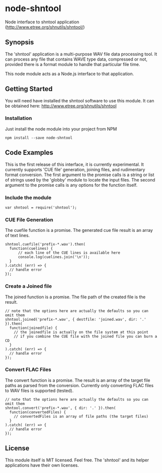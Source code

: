 # node-shntool
Node interface to shntool application (http://www.etree.org/shnutils/shntool/)

## Synopsis

The 'shntool' application is a multi-purpose WAV file data processing tool. It can process any file that contains WAVE type data, compressed or not, provided there is a format module to handle that particular file time.

This node module acts as a Node.js interface to that application.

## Getting Started

You will need have installed the shntool software to use this module.
It can be obtained here: http://www.etree.org/shnutils/shntool

### Installation

Just install the node module into your project from NPM

```
npm install --save node-shntool
```

## Code Examples

This is the first release of this interface, it is currently experimental.
It currently supports 'CUE file' generation, joining files, and rudimentary format conversion.
The first argument to the promise calls is a string or list of strings used by the 'globby' module to locate the input files.
The second argument to the promise calls is any options for the function itself.

### Include the module

```
var shntool = require('shntool');
```

### CUE File Generation

The cuefile function is a promise.
The generated cue file result is an array of text lines.

```
shntool.cuefile('prefix-*.wav').then(
  function(cuelines) {
      // each line of the CUE lines is available here
      console.log(cuelines.join('\n'));
  }
).catch( (err) => { 
  // handle error
});
```

### Create a Joined file

The joined function is a promise.
The file path of the created file is the result.

```
// note that the options here are actually the defaults so you can omit them
shntool.joined('prefix-*.wav', { destfile: 'joined.wav', dir: '.' }).then(
  function(joinedfile) {
    // the joinedfile is actually on the file system at this point
    // if you combine the CUE file with the joined file you can burn a CD
  }
).catch( (err) => { 
  // handle error
});
```

### Convert FLAC Files

The convert function is a promise.
The result is an array of the target file paths as parsed from the conversion.  Currently only converting FLAC files to WAV files is supported (tested).

```
// note that the options here are actually the defaults so you can omit them
shntool.convert('prefix-*.wav', { dir: '.' }).then(
  function(convertedFiles) {
    // convertedFiles is an array of file paths (the target files)
  }
).catch( (err) => { 
  // handle error
});
```

## License

This module itself is MIT licensed. Feel free.
The 'shntool' and its helper applications have their own licenses.

